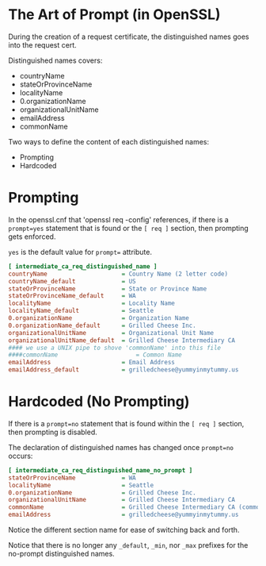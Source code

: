 The Art of Prompt (in OpenSSL)
==============================

During the creation of a request certificate, the distinguished names
goes into the request cert.

Distinguished names covers:

* countryName
* stateOrProvinceName
* localityName
* 0.organizationName
* organizationalUnitName
* emailAddress
* commonName

Two ways to define the content of each distinguished names:

* Prompting
* Hardcoded

Prompting
=========
In the openssl.cnf that 'openssl req -config' references, if 
there is a `prompt=yes` statement that is found or 
the `[ req ]` section, then prompting gets enforced.

`yes` is the default value for `prompt=` attribute.

```ini
[ intermediate_ca_req_distinguished_name ]
countryName                     = Country Name (2 letter code)
countryName_default             = US
stateOrProvinceName             = State or Province Name
stateOrProvinceName_default     = WA
localityName                    = Locality Name
localityName_default            = Seattle
0.organizationName              = Organization Name
0.organizationName_default      = Grilled Cheese Inc.
organizationalUnitName          = Organizational Unit Name
organizationalUnitName_default  = Grilled Cheese Intermediary CA
#### we use a UNIX pipe to shove 'commonName' into this file
####commonName                      = Common Name
emailAddress                    = Email Address
emailAddress_default            = grilledcheese@yummyinmytummy.us
```

Hardcoded (No Prompting)
========================

If there is a `prompt=no` statement that is found
within the `[ req ]` section, then prompting is disabled.

The declaration of distinguished names has changed once
`prompt=no` occurs:

```ini
[ intermediate_ca_req_distinguished_name_no_prompt ]
stateOrProvinceName             = WA
localityName                    = Seattle
0.organizationName              = Grilled Cheese Inc.
organizationalUnitName          = Grilled Cheese Intermediary CA
commonName                      = Grilled Cheese Intermediary CA (commonName)
emailAddress                    = grilledcheese@yummyinmytummy.us
```

Notice the different section name for ease of switching back and forth.

Notice that there is no longer any `_default`, `_min`, 
nor `_max` prefixes for the no-prompt distinguished names.

